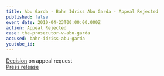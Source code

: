 ```yaml
---
title: Abu Garda - Bahr Idriss Abu Garda - Appeal Rejected
published: false
event_date: 2010-04-23T00:00:00.000Z
action: Appeal Rejected
case: the-prosecutor-v-abu-garda
accused: bahr-idriss-abu-garda
youtube_id:
---
```



[Decision](https://www.icc-cpi.int/Pages/record.aspx?docNo=ICC-02/05-02/09-267&amp;ln=en) on appeal request
<br>[Press release](https://www.icc-cpi.int/Pages/item.aspx?name=PR516)